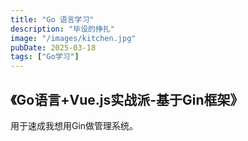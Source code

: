 ```yaml
---
title: "Go 语言学习"
description: "毕设的挣扎"
image: "/images/kitchen.jpg"
pubDate: 2025-03-18
tags: ["Go学习"]
---
```


## 《Go语言+Vue.js实战派-基于Gin框架》
用于速成我想用Gin做管理系统。